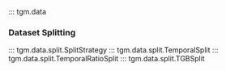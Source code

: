 ::: tgm.data

### Dataset Splitting

::: tgm.data.split.SplitStrategy
::: tgm.data.split.TemporalSplit
::: tgm.data.split.TemporalRatioSplit
::: tgm.data.split.TGBSplit

